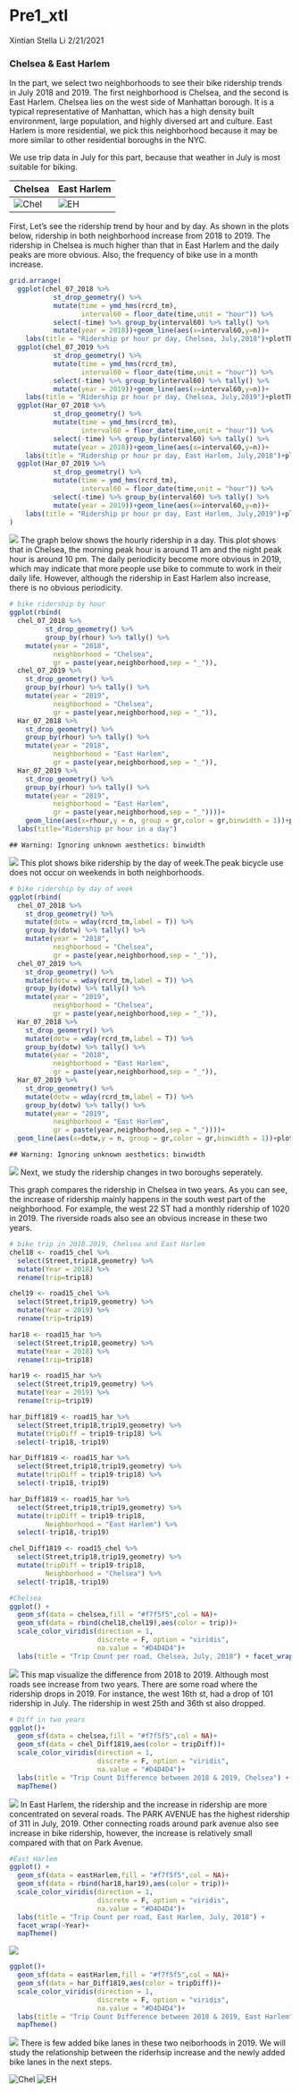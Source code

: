 Pre1\_xtl
================
Xintian Stella Li
2/21/2021

### Chelsea & East Harlem

In the part, we select two neighborhoods to see their bike ridership
trends in July 2018 and 2019. The first neighborhood is Chelsea, and the
second is East Harlem. Chelsea lies on the west side of Manhattan
borough. It is a typical representative of Manhattan, which has a high
density built environment, large population, and highly diversed art and
culture. East Harlem is more residential, we pick this neighborhood
because it may be more similar to other residential boroughs in the NYC.

We use trip data in July for this part, because that weather in July is
most suitable for biking.

| Chelsea                     | East Harlem          |
| --------------------------- | -------------------- |
| ![Chel](images/Chelsea.jpg) | ![EH](images/EH.jpg) |

First, Let’s see the ridership trend by hour and by day. As shown in the
plots below, ridership in both neighborhood increase from 2018 to 2019.
The ridership in Chelsea is much higher than that in East Harlem and the
daily peaks are more obvious. Also, the frequency of bike use in a month
increase.

``` r
grid.arrange(
  ggplot(chel_07_2018 %>% 
           st_drop_geometry() %>%
           mutate(time = ymd_hms(rcrd_tm),
                  interval60 = floor_date(time,unit = "hour")) %>% 
           select(-time) %>% group_by(interval60) %>% tally() %>% 
           mutate(year = 2018))+geom_line(aes(x=interval60,y=n))+
    labs(title = "Ridership pr hour pr day, Chelsea, July,2018")+plotTheme,
  ggplot(chel_07_2019 %>% 
           st_drop_geometry() %>%
           mutate(time = ymd_hms(rcrd_tm),
                  interval60 = floor_date(time,unit = "hour")) %>% 
           select(-time) %>% group_by(interval60) %>% tally() %>% 
           mutate(year = 2019))+geom_line(aes(x=interval60,y=n))+
    labs(title = "Ridership pr hour pr day, Chelsea, July,2019")+plotTheme,
  ggplot(Har_07_2018 %>% 
           st_drop_geometry() %>%
           mutate(time = ymd_hms(rcrd_tm),
                  interval60 = floor_date(time,unit = "hour")) %>% 
           select(-time) %>% group_by(interval60) %>% tally() %>% 
           mutate(year = 2018))+geom_line(aes(x=interval60,y=n))+
    labs(title = "Ridership pr hour pr day, East Harlem, July,2018")+plotTheme,
  ggplot(Har_07_2019 %>% 
           st_drop_geometry() %>%
           mutate(time = ymd_hms(rcrd_tm),
                  interval60 = floor_date(time,unit = "hour")) %>% 
           select(-time) %>% group_by(interval60) %>% tally() %>% 
           mutate(year = 2019))+geom_line(aes(x=interval60,y=n))+
    labs(title = "Ridership pr hour pr day, East Harlem, July,2019")+plotTheme
)
```

![](Pre1_xtl_files/figure-gfm/vis%201-1.png)<!-- --> The graph below
shows the hourly ridership in a day. This plot shows that in Chelsea,
the morning peak hour is around 11 am and the night peak hour is around
10 pm. The daily periodicity become more obvious in 2019, which may
indicate that more people use bike to commute to work in their daily
life. However, although the ridership in East Harlem also increase,
there is no obvious periodicity.

``` r
# bike ridership by hour 
ggplot(rbind(
  chel_07_2018 %>%
         st_drop_geometry() %>%
         group_by(rhour) %>% tally() %>%
    mutate(year = "2018",
           neighborhood = "Chelsea",
           gr = paste(year,neighborhood,sep = "_")),
  chel_07_2019 %>%
    st_drop_geometry() %>%
    group_by(rhour) %>% tally() %>%
    mutate(year = "2019",
           neighborhood = "Chelsea",
           gr = paste(year,neighborhood,sep = "_")),
  Har_07_2018 %>%
    st_drop_geometry() %>%
    group_by(rhour) %>% tally() %>%
    mutate(year = "2018",
           neighborhood = "East Harlem",
           gr = paste(year,neighborhood,sep = "_")),
  Har_07_2019 %>%
    st_drop_geometry() %>%
    group_by(rhour) %>% tally() %>%
    mutate(year = "2019",
           neighborhood = "East Harlem",
           gr = paste(year,neighborhood,sep = "_"))))+
    geom_line(aes(x=rhour,y = n, group = gr,color = gr,binwidth = 1))+plotTheme+
  labs(title="Ridership pr hour in a day")
```

    ## Warning: Ignoring unknown aesthetics: binwidth

![](Pre1_xtl_files/figure-gfm/unnamed-chunk-1-1.png)<!-- --> This plot
shows bike ridership by the day of week.The peak bicycle use does not
occur on weekends in both neighborhoods.

``` r
# bike ridership by day of week
ggplot(rbind(
  chel_07_2018 %>%
    st_drop_geometry() %>%
    mutate(dotw = wday(rcrd_tm,label = T)) %>% 
    group_by(dotw) %>% tally() %>%
    mutate(year = "2018",
           neighborhood = "Chelsea",
           gr = paste(year,neighborhood,sep = "_")),
  chel_07_2019 %>%
    st_drop_geometry() %>%
    mutate(dotw = wday(rcrd_tm,label = T)) %>% 
    group_by(dotw) %>% tally() %>%
    mutate(year = "2019",
           neighborhood = "Chelsea",
           gr = paste(year,neighborhood,sep = "_")),
  Har_07_2018 %>%
    st_drop_geometry() %>%
    mutate(dotw = wday(rcrd_tm,label = T)) %>% 
    group_by(dotw) %>% tally() %>%
    mutate(year = "2018",
           neighborhood = "East Harlem",
           gr = paste(year,neighborhood,sep = "_")),
  Har_07_2019 %>%
    st_drop_geometry() %>%
    mutate(dotw = wday(rcrd_tm,label = T)) %>% 
    group_by(dotw) %>% tally() %>%
    mutate(year = "2019",
           neighborhood = "East Harlem",
           gr = paste(year,neighborhood,sep = "_"))))+
  geom_line(aes(x=dotw,y = n, group = gr,color = gr,binwidth = 1))+plotTheme
```

    ## Warning: Ignoring unknown aesthetics: binwidth

![](Pre1_xtl_files/figure-gfm/unnamed-chunk-2-1.png)<!-- --> Next, we
study the ridership changes in two boroughs seperately.

This graph compares the ridership in Chelsea in two years. As you can
see, the increase of ridership mainly happens in the south west part of
the neighborhood. For example, the west 22 ST had a monthly ridership of
1020 in 2019. The riverside roads also see an obvious increase in these
two years.

``` r
# bike trip in 2018.2019, Chelsea and East Harlem
chel18 <- road15_chel %>% 
  select(Street,trip18,geometry) %>% 
  mutate(Year = 2018) %>% 
  rename(trip=trip18)

chel19 <- road15_chel %>% 
  select(Street,trip19,geometry) %>% 
  mutate(Year = 2019) %>% 
  rename(trip=trip19)

har18 <- road15_har %>% 
  select(Street,trip18,geometry) %>% 
  mutate(Year = 2018) %>% 
  rename(trip=trip18)

har19 <- road15_har %>% 
  select(Street,trip19,geometry) %>% 
  mutate(Year = 2019) %>% 
  rename(trip=trip19)

har_Diff1819 <- road15_har %>% 
  select(Street,trip18,trip19,geometry) %>% 
  mutate(tripDiff = trip19-trip18) %>% 
  select(-trip18,-trip19)

har_Diff1819 <- road15_har %>% 
  select(Street,trip18,trip19,geometry) %>% 
  mutate(tripDiff = trip19-trip18) %>% 
  select(-trip18,-trip19)

har_Diff1819 <- road15_har %>% 
  select(Street,trip18,trip19,geometry) %>% 
  mutate(tripDiff = trip19-trip18,
         Neighborhood = "East Harlem") %>% 
  select(-trip18,-trip19) 

chel_Diff1819 <- road15_chel %>% 
  select(Street,trip18,trip19,geometry) %>% 
  mutate(tripDiff = trip19-trip18,
         Neighborhood = "Chelsea") %>% 
  select(-trip18,-trip19) 

#Chelsea
ggplot() + 
  geom_sf(data = chelsea,fill = "#f7f5f5",col = NA)+
  geom_sf(data = rbind(chel18,chel19),aes(color = trip))+
  scale_color_viridis(direction = 1,
                      discrete = F, option = "viridis",
                      na.value = "#D4D4D4")+
  labs(title = "Trip Count per road, Chelsea, July, 2018") + facet_wrap(~Year)+ mapTheme()
```

![](Pre1_xtl_files/figure-gfm/unnamed-chunk-3-1.png)<!-- --> This map
visualize the difference from 2018 to 2019. Although most roads see
increase from two years. There are some road where the ridership drops
in 2019. For instance, the west 16th st, had a drop of 101 ridership in
July. The ridership in west 25th and 36th st also dropped.

``` r
# Diff in two years
ggplot()+
  geom_sf(data = chelsea,fill = "#f7f5f5",col = NA)+
  geom_sf(data = chel_Diff1819,aes(color = tripDiff))+
  scale_color_viridis(direction = 1,
                      discrete = F, option = "viridis",
                      na.value = "#D4D4D4")+
  labs(title = "Trip Count Difference between 2018 & 2019, Chelsea") +
  mapTheme()
```

![](Pre1_xtl_files/figure-gfm/unnamed-chunk-4-1.png)<!-- --> In East
Harlem, the ridership and the increase in ridership are more
concentrated on several roads. The PARK AVENUE has the highest ridership
of 311 in July, 2019. Other connecting roads around park avenue also see
increase in bike ridership, however, the increase is relatively small
compared with that on Park Avenue.

``` r
#East Harlem
ggplot() + 
  geom_sf(data = eastHarlem,fill = "#f7f5f5",col = NA)+
  geom_sf(data = rbind(har18,har19),aes(color = trip))+
  scale_color_viridis(direction = 1,
                      discrete = F, option = "viridis",
                      na.value = "#D4D4D4")+
  labs(title = "Trip Count per road, East Harlem, July, 2018") +
  facet_wrap(~Year)+
  mapTheme()
```

![](Pre1_xtl_files/figure-gfm/unnamed-chunk-5-1.png)<!-- -->

``` r
ggplot()+
  geom_sf(data = eastHarlem,fill = "#f7f5f5",col = NA)+
  geom_sf(data = har_Diff1819,aes(color = tripDiff))+
  scale_color_viridis(direction = 1,
                      discrete = F, option = "viridis",
                      na.value = "#D4D4D4")+
  labs(title = "Trip Count Difference between 2018 & 2019, East Harlem") +
  mapTheme()
```

![](Pre1_xtl_files/figure-gfm/unnamed-chunk-6-1.png)<!-- --> There is
few added bike lanes in these two neiborhoods in 2019. We will study the
relationship between the riderhsip increase and the newly added bike
lanes in the next steps.

![Chel](images/newbikelane2019Chelsea.png)
![EH](images/newbikelane2019EH.png)
